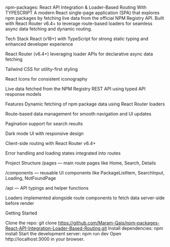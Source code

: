 npm-packages: React API Integration & Loader-Based Routing With TYPESCRIPT
A modern React single-page application (SPA) that explores npm packages by fetching live data from the official NPM Registry API. Built with React Router v6.4+ to leverage route-based loaders for seamless async data fetching and dynamic routing.

Tech Stack
React (v18+) with TypeScript for strong static typing and enhanced developer experience

React Router (v6.4+) leveraging loader APIs for declarative async data fetching

Tailwind CSS for utility-first styling

React Icons for consistent iconography

Live data fetched from the NPM Registry REST API using typed API response models


Features
Dynamic fetching of npm package data using React Router loaders

Route-based data management for smooth navigation and UI updates

Pagination support for search results

Dark mode UI with responsive design

Client-side routing with React Router v6.4+

Error handling and loading states integrated into routes

Project Structure
/pages — main route pages like Home, Search, Details

/components — reusable UI components like PackageListItem, SearchInput, Loading, NotFoundPage

/api — API typings and helper functions

Loaders implemented alongside route components to fetch data server-side before render

Getting Started

Clone the repo:
git clone https://github.com/Maram-Qais/npm-packages-React-API-Integration-Loader-Based-Routing.git
Install dependencies:
npm install
Start the development server:
npm run dev
Open http://localhost:3000 in your browser.